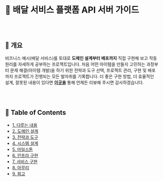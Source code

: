 # :truck: 배달 서비스 플랫폼 API 서버 가이드

<br/><br/>



## :speech_balloon: 개요

비즈니스 예시(배달 서비스)를 토대로 **도메인 설계부터 배포까지** 
직접 구현해 보고 작동 원리를 자세하게 공부하는 프로젝트입니다. 
처음 어떤 아이템을 만들지 고민하는 과정부터 문제 해결(아이템 개발)을 하기 위한 전략과 도구 선택, 
프로젝트 관리, 구현 및 배포까지 프로젝트가 진행되는 모든 발자취를 기록합니다. 
더 좋은 구현 방법, 더 효율적인 설계, 잘못된 내용이 있다면 **[이곳을](https://github.com/cholnh/delivery-platform-server-guide/issues)** 
통해 언제든 리뷰해 주시면 감사하겠습니다.

<br/><br/>



## :memo: Table of Contents

- [1. 다루는 내용](https://github.com/cholnh/delivery-platform-server-guide/blob/main/contents/1/index.md)
- [2. 도메인 설계](https://github.com/cholnh/delivery-platform-server-guide/blob/main/contents/2/index.md)
- [3. 전략과 도구](https://github.com/cholnh/delivery-platform-server-guide/blob/main/contents/3/index.md)
- [4. 시스템 설계](https://github.com/cholnh/delivery-platform-server-guide/blob/main/contents/4/index.md)
- [5. 마일스톤](https://github.com/cholnh/delivery-platform-server-guide/blob/main/contents/5/index.md)
- [6. 인프라 구현](https://github.com/cholnh/delivery-platform-server-guide/blob/main/contents/6/index.md)
- [7. 서비스 구현](https://github.com/cholnh/delivery-platform-server-guide/blob/main/contents/7/index.md)
- [8. 마무리](https://github.com/cholnh/delivery-platform-server-guide/blob/main/contents/8/index.md)
- [9. 회고](https://github.com/cholnh/delivery-platform-server-guide/blob/main/contents/9/index.md)